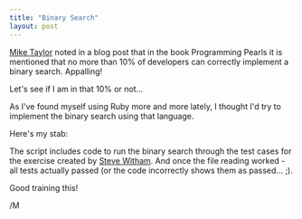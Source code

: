 ```yaml
---
title: "Binary Search"
layout: post
---
```


<a href="http://reprog.wordpress.com/2010/04/21/binary-search-redux-part-1/"/>Mike Taylor</a> noted in a blog post that in the book Programming Pearls it is mentioned that no more than 10% of developers can correctly implement a binary search. Appalling!

Let's see if I am in that 10% or not...

As I've found myself using Ruby more and more lately, I thought I'd try to implement the binary search using that language.

Here's my stab:

<script src="http://gist.github.com/374222.js"></script>

The script includes code to run the binary search through the test cases for the exercise created by <a href="http://www.tiac.net/~sw">Steve Witham</a>. And once the file reading worked - all tests actually passed (or the code incorrectly shows them as passed... ;).

Good training this!

/M
